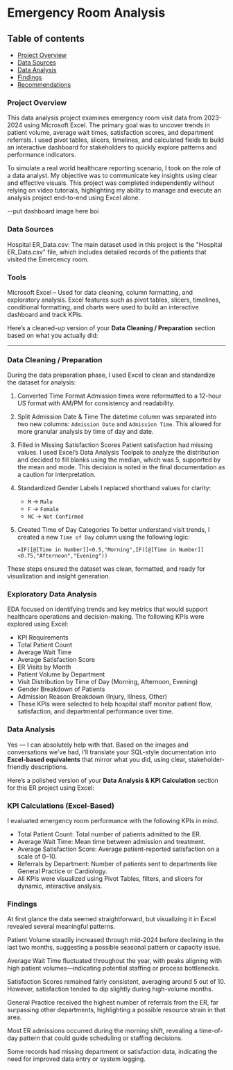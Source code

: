 # Emergency Room Analysis

## Table of contents

- [Project Overview](#project-overview)
- [Data Sources](#data-sources)
- [Data Analysis](#data-analysis)
- [Findings](#findings)
- [Recommendations](#recommendations)

### Project Overview

This data analysis project examines emergency room visit data from 2023-2024 using Microsoft Excel. The primary goal was to uncover trends in patient volume, average wait times, satisfaction scores, and department referrals. I used pivot tables, slicers, timelines, and calculated fields to build an interactive dashboard for stakeholders to quickly explore patterns and performance indicators.

To simulate a real world healthcare reporting scenario, I took on the role of a data analyst. My objective was to communicate key insights using clear and effective visuals. This project was completed independently without relying on video tutorials, highlighting my ability to manage and execute an analysis project end-to-end using Excel alone.

--put dashboard image here boi

### Data Sources
Hospital ER_Data.csv: The main dataset used in this project is the "Hospital ER_Data.csv" file, which includes detailed records of the patients that visited the Emercency room.

### Tools

Microsoft Excel – Used for data cleaning, column formatting, and exploratory analysis. Excel features such as pivot tables, slicers, timelines, conditional formatting, and charts were used to build an interactive dashboard and track KPIs.

Here’s a cleaned-up version of your **Data Cleaning / Preparation** section based on what you actually did:

---

### Data Cleaning / Preparation

During the data preparation phase, I used Excel to clean and standardize the dataset for analysis:

1. Converted Time Format
   Admission times were reformatted to a 12-hour US format with AM/PM for consistency and readability.

2. Split Admission Date & Time
   The datetime column was separated into two new columns: `Admission Date` and `Admission Time`. This allowed for more granular analysis by time of day and date.

3. Filled in Missing Satisfaction Scores
   Patient satisfaction had missing values. I used Excel’s Data Analysis Toolpak to analyze the distribution and decided to fill blanks using the median, which was 5, supported by the mean and mode. This decision is noted in the final documentation as a caution for interpretation.

4. Standardized Gender Labels
   I replaced shorthand values for clarity:

   * `M` → `Male`
   * `F` → `Female`
   * `NC` → `Not Confirmed`

5. Created Time of Day Categories
   To better understand visit trends, I created a new `Time of Day` column using the following logic:

   ```excel
   =IF([@[Time in Number]]<0.5,"Morning",IF([@[Time in Number]]<0.75,"Afternoon","Evening"))
   ```

These steps ensured the dataset was clean, formatted, and ready for visualization and insight generation.

### Exploratory Data Analysis

EDA focused on identifying trends and key metrics that would support healthcare operations and decision-making. The following KPIs were explored using Excel:

- KPI Requirements
- Total Patient Count
- Average Wait Time
- Average Satisfaction Score
- ER Visits by Month
- Patient Volume by Department
- Visit Distribution by Time of Day (Morning, Afternoon, Evening)
- Gender Breakdown of Patients
- Admission Reason Breakdown (Injury, Illness, Other)
- These KPIs were selected to help hospital staff monitor patient flow, satisfaction, and departmental performance over time.

### Data Analysis
Yes — I can absolutely help with that. Based on the images and conversations we've had, I’ll translate your SQL-style documentation into **Excel-based equivalents** that mirror what you did, using clear, stakeholder-friendly descriptions.

Here’s a polished version of your **Data Analysis & KPI Calculation** section for this ER project using Excel:

### KPI Calculations (Excel-Based)

I evaluated emergency room performance with the following KPIs in mind.

- Total Patient Count: Total number of patients admitted to the ER.
- Average Wait Time: Mean time between admission and treatment.
- Average Satisfaction Score: Average patient-reported satisfaction on a scale of 0–10.
- Referrals by Department: Number of patients sent to departments like General Practice or Cardiology.
- All KPIs were visualized using Pivot Tables, filters, and slicers for dynamic, interactive analysis.


### Findings
At first glance the data seemed straightforward, but visualizing it in Excel revealed several meaningful patterns.

Patient Volume steadily increased through mid-2024 before declining in the last two months, suggesting a possible seasonal pattern or capacity issue.

Average Wait Time fluctuated throughout the year, with peaks aligning with high patient volumes—indicating potential staffing or process bottlenecks.

Satisfaction Scores remained fairly consistent, averaging around 5 out of 10. However, satisfaction tended to dip slightly during high-volume months.

General Practice received the highest number of referrals from the ER, far surpassing other departments, highlighting a possible resource strain in that area.

Most ER admissions occurred during the morning shift, revealing a time-of-day pattern that could guide scheduling or staffing decisions.

Some records had missing department or satisfaction data, indicating the need for improved data entry or system logging.













